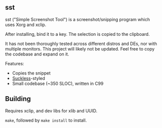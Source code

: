 
sst
---
sst ("Simple Screenshot Tool") is a screenshot/snipping program which uses Xorg and xclip.

After installing, bind it to a key. The selection is copied to the clipboard.

It has not been thoroughly tested across different distros and DEs, nor with multiple monitors.
This project will likely not be updated. Feel free to copy the codebase and expand on it.

Features:
- Copies the snippet
- [Suckless](https://suckless.org/philosophy/)-styled
- Small codebase (~350 SLOC), written in C99

Building
--------
Requires xclip, and dev libs for xlib and UUID.

`make`, followed by `make install` to install.
